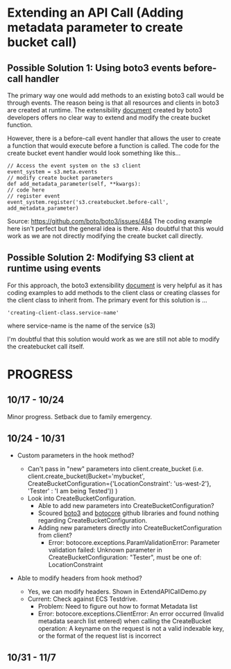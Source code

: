 # Extending an API Call (Adding metadata parameter to create bucket call)
## Possible Solution 1: Using boto3 events before-call handler
 The primary way one would add methods to an existing boto3 call would be through events. The reason being is that all resources and clients in boto3 are created at runtime. The extensibility [document](https://boto3.amazonaws.com/v1/documentation/api/latest/guide/events.html) created by boto3 developers offers no clear way to extend and modify the create bucket function. 
 
However, there is a before-call event handler that allows the user to create a function that would execute before a function is called. The code for the create bucket event handler would look something like this...

    // Access the event system on the s3 client
    event_system = s3.meta.events
    // modify create bucket parameters
    def add_metadata_parameter(self, **kwargs):
    // code here
    // register event
    event_system.register('s3.createbucket.before-call', add_metadata_parameter)
 Source: 	https://github.com/boto/boto3/issues/484
The coding example here isn't perfect but the general idea is there. Also doubtful that this would work as we are not directly modifying the create bucket call directly. 
## Possible Solution 2: Modifying S3 client at runtime using events
For this approach, the boto3 extensibility [document](https://boto3.amazonaws.com/v1/documentation/api/latest/guide/events.html) is very helpful as it has coding examples to add methods to the client class or creating classes for the client class to inherit from. The primary event for this solution is ...

    'creating-client-class.service-name'
where service-name is the name of the service (s3)

I'm doubtful that this solution would work as we are still not able to modify the createbucket call itself.

# PROGRESS
## 10/17 - 10/24 
Minor progress. Setback due to family emergency.

## 10/24 - 10/31
- Custom parameters in the hook method?
    - Can't pass in "new" parameters into client.create_bucket (i.e. client.create_bucket(Bucket='mybucket',    CreateBucketConfiguration={'LocationConstraint': 'us-west-2'}, 'Tester' : 'I am being Tested')) )
    - Look into CreateBucketConfiguration. 
        - Able to add new parameters into CreateBucketConfiguration?
        -   Scoured [boto3](https://github.com/boto/boto3) and [botocore](https://github.com/boto/botocore) github libraries and found nothing regarding CreateBucketConfiguration.
        - Adding new parameters directly into CreateBucketConfiguration from client?
            - Error:
            botocore.exceptions.ParamValidationError: Parameter validation failed:
            Unknown parameter in CreateBucketConfiguration: "Tester", must be one of: LocationConstraint  

- Able to modify headers from hook method?
    - Yes, we can modify headers. Shown in ExtendAPICallDemo.py
    - Current: Check against ECS Testdrive. 
        - Problem: Need to figure out how to format Metadata list
        - Error: 
        botocore.exceptions.ClientError: An error occurred (Invalid metadata search list entered) when calling the CreateBucket operation: A keyname on the request is not a valid indexable key, or the format of the request list is incorrect

## 10/31 - 11/7
